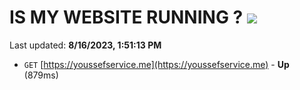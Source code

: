 # IS MY WEBSITE RUNNING ? [![](https://img.shields.io/static/v1?label=Sponsor&message=%E2%9D%A4&logo=GitHub&color=%23fe8e86)](https://github.com/sponsors/<username>)

Last updated: **8/16/2023, 1:51:13 PM**

- `GET` [https://youssefservice.me](https://youssefservice.me) - **Up** (879ms)
